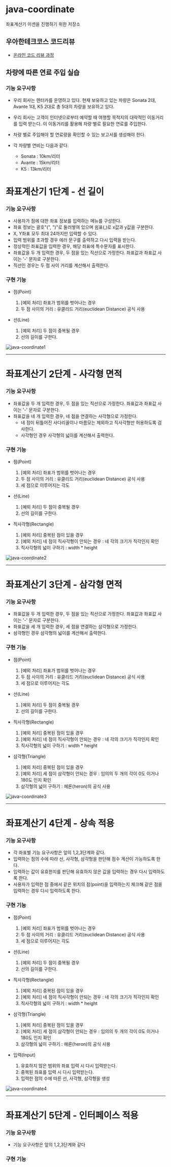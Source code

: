 # java-coordinate
좌표계산기 미션을 진행하기 위한 저장소

## 우아한테크코스 코드리뷰
* [온라인 코드 리뷰 과정](https://github.com/woowacourse/woowacourse-docs/blob/master/maincourse/README.md)

## 차량에 따른 연료 주입 실습

### 기능 요구사항

- 우리 회사는 렌터카를 운영하고 있다. 현재 보유하고 있는 차량은 Sonata 2대, Avante 1대, K5 2대로 총 5대의 차량을 보유하고 있다.
- 우리 회사는 고객이 인터넷으로부터 예약할 때 여행할 목적지의 대략적인 이동거리를 입력 받는다. 이 이동거리를 활용해 차량 별로 필요한 연료를 주입한다.
- 차량 별로 주입해야 할 연료량을 확인할 수 있는 보고서를 생성해야 한다.

- 각 차량별 연비는 다음과 같다.
    * Sonata : 10km/리터
    * Avante : 15km/리터
    * K5 : 13km/리터
    
# 좌표계산기 1단계 - 선 길이

### 기능 요구사항

- 사용자가 점에 대한 좌표 정보를 입력하는 메뉴를 구성한다.
- 좌표 정보는 괄호"(", ")"로 둘러쌓여 있으며 쉼표(,)로 x값과 y값을 구분한다.
- X, Y좌표 모두 최대 24까지만 입력할 수 있다.
- 입력 범위를 초과할 경우 에러 문구를 출력하고 다시 입력을 받는다.
- 정상적인 좌표값을 입력한 경우, 해당 좌표에 특수문자를 표시한다.
- 좌표값을 두 개 입력한 경우, 두 점을 있는 직선으로 가정한다. 좌표값과 좌표값 사이는 '-' 문자로 구분한다.
- 직선인 경우는 두 점 사이 거리를 계산해서 출력한다.

### 구현 기능

- 점(Point)
    1. [예외 처리] 좌표가 범위를 벗어나는 경우
    2. 두 점 사이의 거리 : 유클리드 거리(euclidean Distance) 공식 사용

- 선(Line)
    1. [예외 처리] 두 점이 중복될 경우
    2. 선의 길이를 구한다.

![java-coordinate1](1.JPG)

------

# 좌표계산기 2단계 - 사각형 면적

### 기능 요구사항

- 좌표값을 두 개 입력한 경우, 두 점을 있는 직선으로 가정한다. 좌표값과 좌표값 사이는 '-' 문자로 구분한다.
- 좌표값을 네 개 입력한 경우, 네 점을 연결하는 사각형으로 가정한다.
  - 네 점이 뒤틀어진 사다리꼴이나 마름모는 제외하고 직사각형만 허용하도록 검사한다.
  - 사각형인 경우 사각형의 넓이를 계산해서 출력한다.

### 구현 기능

- 점(Point)
    1. [예외 처리] 좌표가 범위를 벗어나는 경우
    2. 두 점 사이의 거리 : 유클리드 거리(euclidean Distance) 공식 사용
    3. 세 점으로 이루어지는 각도

- 선(Line)
    1. [예외 처리] 두 점이 중복될 경우
    2. 선의 길이를 구한다.
    
- 직사각형(Rectangle)
    1. [예외 처리] 중복된 점이 있을 경우
    2. [예외 처리] 네 점이 직사각형이 안되는 경우 : 네 각의 크기가 직각인지 확인
    3. 직사각형의 넓이 구하기 : width * height

![java-coordinate2](2.JPG)

------

# 좌표계산기 3단계 - 삼각형 면적

### 기능 요구사항

- 좌표값을 두 개 입력한 경우, 두 점을 있는 직선으로 가정한다. 좌표값과 좌표값 사이는 '-' 문자로 구분한다.
- 좌표값을 세 개 입력한 경우, 세 점을 연결하는 삼각형으로 가정한다.
- 삼각형인 경우 삼각형의 넓이를 계산해서 출력한다.

### 구현 기능

- 점(Point)
    1. [예외 처리] 좌표가 범위를 벗어나는 경우
    2. 두 점 사이의 거리 : 유클리드 거리(euclidean Distance) 공식 사용
    3. 세 점으로 이루어지는 각도

- 선(Line)
    1. [예외 처리] 두 점이 중복될 경우
    2. 선의 길이를 구한다.
    
- 직사각형(Rectangle)
    1. [예외 처리] 중복된 점이 있을 경우
    2. [예외 처리] 네 점이 직사각형이 안되는 경우 : 네 각의 크기가 직각인지 확인
    3. 직사각형의 넓이 구하기 : width * height
    
- 삼각형(Triangle)
    1. [예외 처리] 중복된 점이 있을 경우
    2. [예외 처리] 세 점이 삼각형이 안되는 경우 : 임의의 두 개의 각이 0도 이거나 180도 인지 확인
    3. 삼각형의 넓이 구하기 : 헤론(heron)의 공식 사용

![java-coordinate3](3.JPG)

------

# 좌표계산기 4단계 - 상속 적용

### 기능 요구사항

- 각 좌표별 기능 요구사항은 앞의 1,2,3단계와 같다.
- 입력하는 점의 수에 따라 선, 사각형, 삼각형을 판단해 점수 계산이 가능하도록 한다.
- 입력하는 값이 유효한지를 판단해 유효하지 않은 값을 입력하는 경우 다시 입력하도록 한다.
- 사용자가 입력한 점 중에서 같은 위치의 점(point)을 입력하는지 체크해 같은 점을 입력하는 경우 다시 입력하도록 한다.

### 구현 기능

- 점(Point)
    1. [예외 처리] 좌표가 범위를 벗어나는 경우
    2. 두 점 사이의 거리 : 유클리드 거리(euclidean Distance) 공식 사용
    3. 세 점으로 이루어지는 각도

- 선(Line)
    1. [예외 처리] 두 점이 중복될 경우
    2. 선의 길이를 구한다.
    
- 직사각형(Rectangle)
    1. [예외 처리] 중복된 점이 있을 경우
    2. [예외 처리] 네 점이 직사각형이 안되는 경우 : 네 각의 크기가 직각인지 확인
    3. 직사각형의 넓이 구하기 : width * height
    
- 삼각형(Triangle)
    1. [예외 처리] 중복된 점이 있을 경우
    2. [예외 처리] 세 점이 삼각형이 안되는 경우 : 임의의 두 개의 각이 0도 이거나 180도 인지 확인
    3. 삼각형의 넓이 구하기 : 헤론(heron)의 공식 사용
    
- 입력(Input)
    1. 유효하지 않은 범위의 좌표 입력 시 다시 입력받는다.
    2. 중복된 좌표를 입력 시 다시 입력받는다.
    3. 입력한 점의 수에 따른 선, 사각형, 삼각형을 생성
    
![java-coordinate4](4.JPG)

------

# 좌표계산기 5단계 - 인터페이스 적용

### 기능 요구사항

- 기능 요구사항은 앞의 1,2,3단계와 같다

### 구현 기능